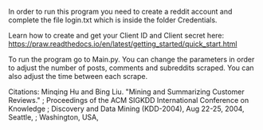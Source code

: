 In order to run this program you need to create a reddit account and complete the file login.txt which is inside the folder Credentials.

Learn how to create and get your Client ID and Client secret here: https://praw.readthedocs.io/en/latest/getting_started/quick_start.html

To run the program go to Main.py. You can change the parameters in order to adjust the number of posts, comments and subreddits scraped. You can also adjust the time
between each scrape. 

Citations:
Minqing Hu and Bing Liu. "Mining and Summarizing Customer Reviews." 
;       Proceedings of the ACM SIGKDD International Conference on Knowledge 
;       Discovery and Data Mining (KDD-2004), Aug 22-25, 2004, Seattle, 
;       Washington, USA,

